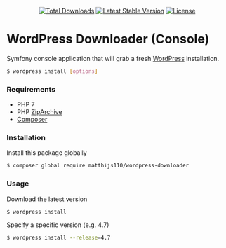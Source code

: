 <p align="center">
    <a href="https://packagist.org/packages/matthijs110/wordpress-downloader"><img src="https://poser.pugx.org/matthijs110/wordpress-downloader/d/total.svg" alt="Total Downloads"></a>
    <a href="https://packagist.org/packages/matthijs110/wordpress-downloader"><img src="https://poser.pugx.org/matthijs110/wordpress-downloader/v/stable.svg" alt="Latest Stable Version"></a>
    <a href="https://packagist.org/packages/matthijs110/wordpress-downloader"><img src="https://poser.pugx.org/matthijs110/wordpress-downloader/license.svg" alt="License"></a>
</p>

# WordPress Downloader (Console)
Symfony console application that will grab a fresh [WordPress](https://wordpress.org/) installation.
```sh
$ wordpress install [options]
```

### Requirements
* PHP 7
* PHP [ZipArchive](http://php.net/manual/en/class.ziparchive.php)
* [Composer](https://getcomposer.org/)

### Installation
Install this package globally
```sh
$ composer global require matthijs110/wordpress-downloader
```

### Usage
Download the latest version
```sh
$ wordpress install
```

Specify a specific version (e.g. 4.7)
```sh
$ wordpress install --release=4.7
```
